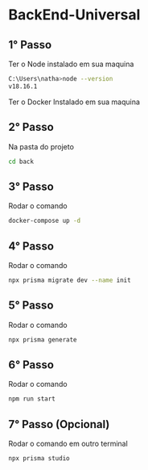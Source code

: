 # BackEnd-Universal

## 1° Passo

Ter o Node instalado em sua maquina
```sh
C:\Users\natha>node --version
v18.16.1
```

Ter o Docker Instalado em sua maquina

## 2° Passo
Na pasta do projeto
```sh
cd back
```

## 3° Passo
Rodar o comando
```sh
docker-compose up -d
```

## 4° Passo
Rodar o comando
```sh
npx prisma migrate dev --name init
```

## 5° Passo
Rodar o comando
```sh
npx prisma generate
```

## 6° Passo
Rodar o comando
```sh
npm run start
```

## 7° Passo (Opcional)
Rodar o comando em outro terminal
```sh
npx prisma studio
```

